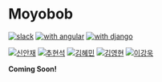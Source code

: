 # Moyobob

[![slack](https://badgen.net/badge//slack?icon=slack)](https://swpp2018.slack.com)
[![with angular](https://badgen.net/badge/with/Angular%206/blue)](https://angular.io/)
[![with django](https://badgen.net/badge/with/Django%202/blue)](https://www.djangoproject.com/)

[![신안재](https://badgen.net/badge/신안재/yuyupopo/green)](https://github.com/yuyupopo)
[![추현석](https://badgen.net/badge/추현석/cngustjr1235/cyan)](https://github.com/cngustjr1235)
[![김혜민](https://badgen.net/badge/김혜민/hyeminhaleykim/cyan)](https://github.com/hyeminhaleykim)
[![김영현](https://badgen.net/badge/김영현/kipa00/cyan)](https://github.com/kipa00)
[![이강욱](https://badgen.net/badge/이강욱/pbzweihander/cyan)](https://github.com/pbzweihander)

__Coming Soon!__

